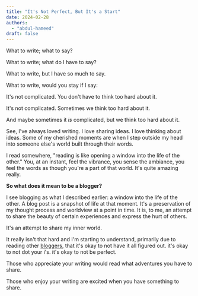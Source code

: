```yaml
---
title: "It's Not Perfect, But It's a Start"
date: 2024-02-28
authors: 
  - "abdul-hameed"
draft: false
---
```


What to write; what to say?

What to write; what do I have to say?

What to write, but I have so much to say.

What to write, would you stay if I say:

It's not complicated. You don't have to think too hard about it.

It's not complicated. Sometimes we think too hard about it.

And maybe sometimes it *is* complicated, but we think too hard about it.

See, I've always loved writing. I love sharing ideas. I love thinking about ideas. Some of my cherished moments are when I step outside my head into someone else's world built through their words.

I read somewhere, "reading is like opening a window into the life of the other." You, at an instant, feel the vibrance, you sense the ambiance, you feel the words as though you're a part of that world. It's quite amazing really.

**So what does it mean to be a blogger?**

I see blogging as what I described earlier: a window into the life of the other. A blog post is a snapshot of life at that moment. It's a preservation of my thought process and worldview at a point in time. It is, to me, an attempt to share the beauty of certain experiences and express the hurt of others.

It's an attempt to share my inner world.

It really isn't that hard and I'm starting to understand, primarily due to reading other [bloggers](https://mitadmissions.org/blogs/), that it's okay to not have it all figured out. it's okay to not dot your i's. it's okay to not be perfect.

Those who appreciate your writing would read what adventures you have to share.

Those who enjoy your writing are excited when you have something to share.
